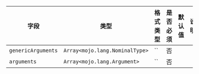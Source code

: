 | 字段 | 类型 | 格式类型 | 是否必须 | 默认值 | 说明 |
|---|---|---|---|---|---|
| `genericArguments` | `Array<mojo.lang.NominalType>` | `` | 否 |  |  |
| `arguments` | `Array<mojo.lang.Argument>` | `` | 否 |  |  |
